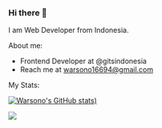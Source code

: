 ### Hi there 👋

I am Web Developer from Indonesia.

About me:

- Frontend Developer at @gitsindonesia
- Reach me at warsono16694@gmail.com

My Stats:

[![Warsono's GitHub stats](https://github-readme-stats.vercel.app/api?username=gravitano&show_icons=true&theme=dracula))](https://github.com/anuraghazra/github-readme-stats)

<a href="https://github.com/anuraghazra/github-readme-stats"><img align="center" src="https://github-readme-stats.vercel.app/api/top-langs/?username=gravitano&layout=compact&theme=dracula&hide_border=true" /></a>

